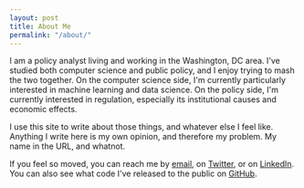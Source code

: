 ```yaml
---
layout: post
title: About Me
permalink: "/about/"
---
```


I am a policy analyst living and working in the Washington, DC area. I've studied both computer science and public policy, and I enjoy trying to mash the two together. On the computer science side, I'm currently particularly interested in machine learning and data science. On the policy side, I'm currently interested in regulation, especially its institutional causes and economic effects.

I use this site to write about those things, and whatever else I feel like. Anything I write here is my own opinion, and therefore my problem. My name in the URL, and whatnot.

If you feel so moved, you can reach me by [email](mailto:oliver.sherouse@gmail.com), on [Twitter](http://twitter.com/OliverSherouse), or on [LinkedIn](https://www.linkedin.com/pub/oliver-sherouse/24/417/1a2). You can also see what code I've released to the public on [GitHub](http://github.com/OliverSherouse).

